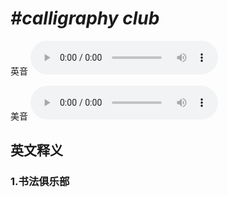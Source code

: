 # ***\#calligraphy club*** 
英音
<audio src="./media/calligraphy club1_AAC.aac" controls="controls"></audio>

美音
<audio src="./media/calligraphy club2_AAC.aac" controls="controls"></audio>



  

英文释义
---
### 1.**书法俱乐部**  


